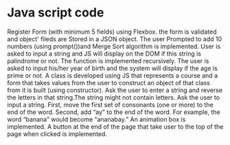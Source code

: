 # Java script code
Register Form (with minimum 5 fields) using Flexbox. the form is validated and object' fileds are Stored in a JSON object. 
The user Prompted to add 10 numbers (using prompt())and Merge Sort algorithm is implemented. 
User is asked to input a string and JS will display on the DOM if this string is palindrome or not. The function is implemented recursively. 
The user is asked to input his/her year of birth and the system will display if the age is prime or not. 
A class is developed using JS that represents a course and a form that takes values from the user to construct an object of that class from it is built (using constructor). 
Ask the user to enter a string and reverse the letters in that string.The string might not contain letters. 
Ask the user to input a string. First, move the first set of consonants (one or more) to the end of the word. Second, add “ay” to the end of the word. For example, the word “banana” would become “ananabay.”
An animation box is implemented.
A button at the end of the page that take user to the top of the page when clicked is implemented.
